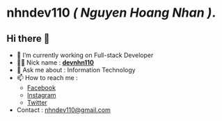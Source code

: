 # **nhndev110** _( Nguyen Hoang Nhan )_.

## Hi there 👋

-   🔭 I’m currently working on Full-stack Developer
-   👨‍💻 Nick name : [**devnhn110**](https://github.com/nhndev110)
-   💬 Ask me about : Information Technology
-   📫 How to reach me :
    -   [Facebook](https://www.facebook.com/nhndev110/)
    -   [Instagram](https://www.instagram.com/nhndev110)
    -   [Twitter](https://twitter.com/nhndev110)
-   Contact : nhndev110@gmail.com
